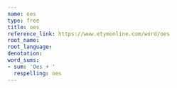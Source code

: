 ```yaml
---
name: oes
type: free
title: oes
reference_link: https://www.etymonline.com/word/oes
root_name: 
root_language: 
denotation: 
word_sums:
- sum: 'Oes + '
  respelling: oes
---
```

